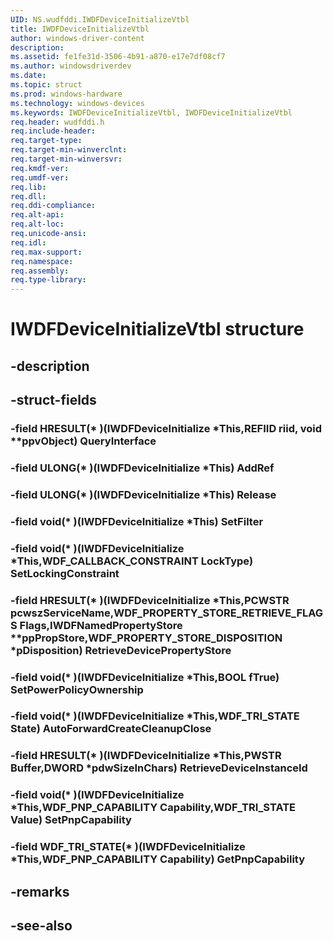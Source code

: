 ```yaml
---
UID: NS.wudfddi.IWDFDeviceInitializeVtbl
title: IWDFDeviceInitializeVtbl
author: windows-driver-content
description: 
ms.assetid: fe1fe31d-3506-4b91-a870-e17e7df08cf7
ms.author: windowsdriverdev
ms.date: 
ms.topic: struct
ms.prod: windows-hardware
ms.technology: windows-devices
ms.keywords: IWDFDeviceInitializeVtbl, IWDFDeviceInitializeVtbl
req.header: wudfddi.h
req.include-header:
req.target-type:
req.target-min-winverclnt:
req.target-min-winversvr:
req.kmdf-ver:
req.umdf-ver:
req.lib:
req.dll:
req.ddi-compliance:
req.alt-api:
req.alt-loc:
req.unicode-ansi:
req.idl:
req.max-support:
req.namespace:
req.assembly:
req.type-library:
---
```


# IWDFDeviceInitializeVtbl structure

## -description



## -struct-fields

### -field HRESULT(* )(IWDFDeviceInitialize *This,REFIID riid, void **ppvObject) QueryInterface			
 	
### -field ULONG(* )(IWDFDeviceInitialize *This) AddRef			
 	
### -field ULONG(* )(IWDFDeviceInitialize *This) Release			
 	
### -field void(* )(IWDFDeviceInitialize *This) SetFilter			
 	
### -field void(* )(IWDFDeviceInitialize *This,WDF_CALLBACK_CONSTRAINT LockType) SetLockingConstraint			
 	
### -field HRESULT(* )(IWDFDeviceInitialize *This,PCWSTR pcwszServiceName,WDF_PROPERTY_STORE_RETRIEVE_FLAGS Flags,IWDFNamedPropertyStore **ppPropStore,WDF_PROPERTY_STORE_DISPOSITION *pDisposition) RetrieveDevicePropertyStore			
 	
### -field void(* )(IWDFDeviceInitialize *This,BOOL fTrue) SetPowerPolicyOwnership			
 	
### -field void(* )(IWDFDeviceInitialize *This,WDF_TRI_STATE State) AutoForwardCreateCleanupClose			
 	
### -field HRESULT(* )(IWDFDeviceInitialize *This,PWSTR Buffer,DWORD *pdwSizeInChars) RetrieveDeviceInstanceId			
 	
### -field void(* )(IWDFDeviceInitialize *This,WDF_PNP_CAPABILITY Capability,WDF_TRI_STATE Value) SetPnpCapability			
 	
### -field WDF_TRI_STATE(* )(IWDFDeviceInitialize *This,WDF_PNP_CAPABILITY Capability) GetPnpCapability			
 	
## -remarks

## -see-also